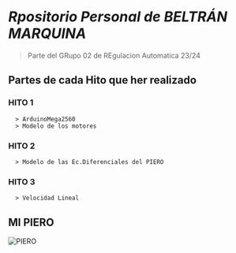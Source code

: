 #  ***Rpositorio Personal de BELTRÁN MARQUINA***
  >Parte del GRupo 02 de REgulacion Automatica 23/24
## Partes de cada Hito que her realizado
  ### HITO 1
      > ArduinoMega2560
      > Modelo de los motores
  ### HITO 2
      > Modelo de las Ec.Diferenciales del PIERO
  ### HITO 3
      > Velocidad Lineal
## **MI PIERO**
  ![PIERO](https://github.com/Escuela-de-Ingenierias-Industriales/RegulacionAutomatica23-Bel999/assets/145485079/b71af01a-3685-413b-9698-e317a5837d32)

